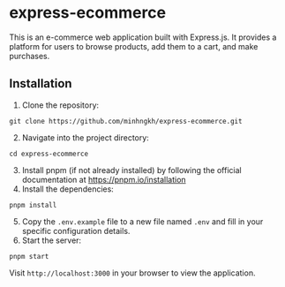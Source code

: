 # express-ecommerce

This is an e-commerce web application built with Express.js. It provides a platform for users to browse products, add them to a cart, and make purchases.

## Installation

1. Clone the repository:
  ```
  git clone https://github.com/minhngkh/express-ecommerce.git
  ```
2. Navigate into the project directory:
  ```
  cd express-ecommerce
  ```
3. Install pnpm (if not already installed) by following the official documentation at https://pnpm.io/installation
4. Install the dependencies:
  ```
  pnpm install
  ```
5. Copy the `.env.example` file to a new file named `.env` and fill in your specific configuration details.
6. Start the server:
  ```
  pnpm start
  ```
Visit `http://localhost:3000` in your browser to view the application.
